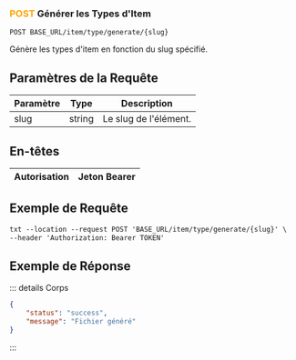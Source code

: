 ### <span style="color:orange">POST</span> Générer les Types d'Item

```plaintext
POST BASE_URL/item/type/generate/{slug}
```

Génère les types d'item en fonction du slug spécifié.

## Paramètres de la Requête

| Paramètre | Type   | Description          |
| --------- | ------ | -------------------- |
| slug      | string | Le slug de l'élément. |

## En-têtes

| Autorisation | Jeton Bearer |
| ------------- | ----------- |

## Exemple de Requête

```txt
txt --location --request POST 'BASE_URL/item/type/generate/{slug}' \
--header 'Authorization: Bearer TOKEN'
```

## Exemple de Réponse

::: details Corps

```json
{
    "status": "success",
    "message": "Fichier généré"
}
```

:::
